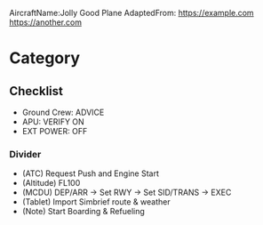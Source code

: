 <!--
README

This markdown file serves as an example on how to format a checklist,
so that it can be successfully converted into html with the included py script.

Drag and drop the md file onto the script, and a new html will be created
in the ../checklists directory.
You still have to manually add your new checklist to the index page though.
-->

<!--Aircraft name and sources (up to 10 links, or none at all-->

AircraftName:Jolly Good Plane
AdaptedFrom: https://example.com https://another.com

<!--A category contains multiple checklists and can be collapsed-->

# Category

<!--A checklist can be "ticked off" by clicking on its header-->

## Checklist

<!--Everything after a colon is right-aligned -->

- Ground Crew: ADVICE
- APU: VERIFY ON
- EXT POWER: OFF

<!--A divider helps with spacing out longer checklists-->

### Divider

<!--Info boxes are formatted differently-->

- (ATC) Request Push and Engine Start
- (Altitude) FL100
- (MCDU) DEP/ARR → Set RWY → Set SID/TRANS → EXEC
- (Tablet) Import Simbrief route & weather
- (Note) Start Boarding & Refueling
